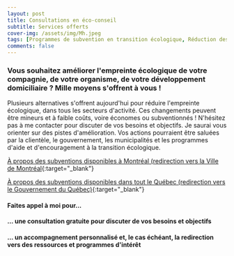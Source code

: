 ```yaml
---
layout: post
title: Consultations en éco-conseil
subtitle: Services offerts
cover-img: /assets/img/Mh.jpeg
tags: [Programmes de subvention en transition écologique, Réduction des GES, Cibles de conservation et restauration, Mesures d'atténuation favorisant la biodiversité, Mesures d'atténuation favorisant les services (et fonctions) écosystémiques]
comments: false
---
```


### Vous souhaitez améliorer l'empreinte écologique de votre compagnie, de votre organisme, de votre développement domiciliaire ? Mille moyens s'offrent à vous !

Plusieurs alternatives s'offrent aujourd'hui pour réduire l'empreinte écologique, dans tous les secteurs d'activité. Ces changements peuvent être mineurs et à faible coûts, voire économes ou subventionnés ! N'hésitez pas à me contacter pour discuter de vos besoins et objectifs. Je saurai vous orienter sur des pistes d'amélioration. Vos actions pourraient être saluées par la clientèle, le gouvernement, les municipalités et les programmes d'aide et d'encouragement à la transition écologique.

[À propos des subventions disponibles à Montréal (redirection vers la Ville de Montréal](https://montreal.ca/articles/subvention-pour-la-transition-ecologique-des-entreprises-22294){:target="_blank"}

[À propos des subventions disponibles dans tout le Québec (redirection vers le Gouvernement du Québec)](https://www.quebec.ca/agriculture-environnement-et-ressources-naturelles/energie/planifier-transition-energetique-entreprise){:target="_blank"}

#### Faites appel à moi pour... 
#### ... une consultation gratuite pour discuter de vos besoins et objectifs
#### ... un accompagnement personnalisé et, le cas échéant, la redirection vers des ressources et programmes d'intérêt
